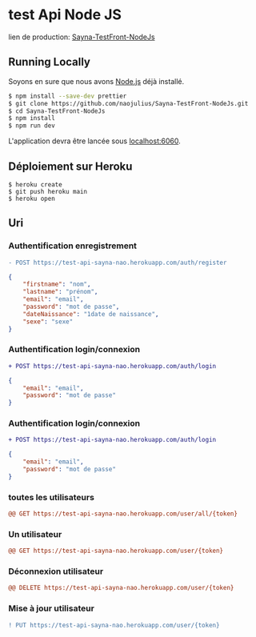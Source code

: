 # test Api Node JS

lien de production: [Sayna-TestFront-NodeJs](https://test-api-sayna-nao.herokuapp.com/)

## Running Locally

Soyons en sure que nous avons [Node.js](http://nodejs.org/) déjà installé.

```sh
$ npm install --save-dev prettier
$ git clone https://github.com/naojulius/Sayna-TestFront-NodeJs.git
$ cd Sayna-TestFront-NodeJs
$ npm install
$ npm run dev
```

L'application devra être lancée sous [localhost:6060](http://localhost:6060/).

## Déploiement sur Heroku

```
$ heroku create
$ git push heroku main
$ heroku open
```

## Uri
### Authentification enregistrement
```diff
- POST https://test-api-sayna-nao.herokuapp.com/auth/register
```
```json
{
    "firstname": "nom",
    "lastname": "prénom",
    "email": "email",
    "password": "mot de passe",
    "dateNaissance": "1date de naissance",
    "sexe": "sexe"
}
```

### Authentification login/connexion
```diff
+ POST https://test-api-sayna-nao.herokuapp.com/auth/login
```
```json
{
    "email": "email",
    "password": "mot de passe"
}
```

### Authentification login/connexion
```diff
+ POST https://test-api-sayna-nao.herokuapp.com/auth/login
```
```json
{
    "email": "email",
    "password": "mot de passe"
}
```

### toutes les utilisateurs
```diff
@@ GET https://test-api-sayna-nao.herokuapp.com/user/all/{token}
```

### Un utilisateur
```diff
@@ GET https://test-api-sayna-nao.herokuapp.com/user/{token}
```

### Déconnexion utilisateur
```diff
@@ DELETE https://test-api-sayna-nao.herokuapp.com/user/{token}
```

### Mise à jour utilisateur
```diff
! PUT https://test-api-sayna-nao.herokuapp.com/user/{token}
```




